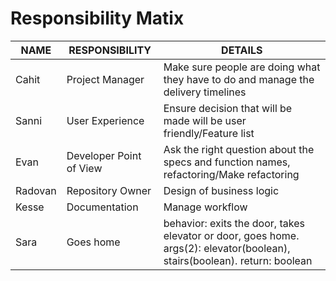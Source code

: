 # Responsibility Matix
| NAME  | RESPONSIBILITY | DETAILS
| ------ | ------ | -------
| Cahit | Project Manager | Make sure people are doing what they have to do and manage the delivery timelines
| Sanni | User Experience | Ensure decision that will be made will be user friendly/Feature list 
| Evan | Developer Point of View| Ask the right question about the specs and function names, refactoring/Make refactoring 
| Radovan | Repository Owner | Design of business logic
| Kesse | Documentation | Manage workflow
| Sara | Goes home | behavior: exits the door, takes elevator or door, goes home. args(2): elevator(boolean), stairs(boolean). return: boolean